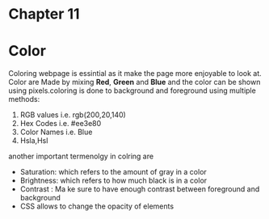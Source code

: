# Chapter 11
# Color
Coloring webpage is essintial as it make the page more enjoyable to look at. Color are Made by mixing **Red**, **Green** and **Blue** and the color can be shown using pixels.coloring is done to background and foreground using multiple methods:

1. RGB values i.e. rgb(200,20,140)
2. Hex Codes  i.e. #ee3e80
3. Color Names i.e. Blue
4. Hsla,Hsl

another important termenolgy in colring are 
* Saturation: which refers to the amount of gray in a color
* Brightness: which refers to how much black is in a color
* Contrast : Ma ke sure to have enough contrast between foreground and background
* CSS allows to change the opacity of elements
